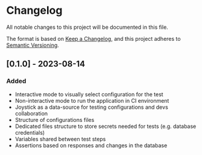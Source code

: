 # Changelog

All notable changes to this project will be documented in this file.

The format is based on [Keep a Changelog](https://keepachangelog.com/en/1.0.0/),
and this project adheres to [Semantic Versioning](https://semver.org/spec/v2.0.0.html).

## [0.1.0] - 2023-08-14

### Added

- Interactive mode to visually select configuration for the test
- Non-interactive mode to run the application in CI environment
- Joystick as a data-source for testing configurations and devs collaboration
- Structure of configurations files
- Dedicated files structure to store secrets needed for tests (e.g. database credentials)
- Variables shared between test steps
- Assertions based on responses and changes in the database
